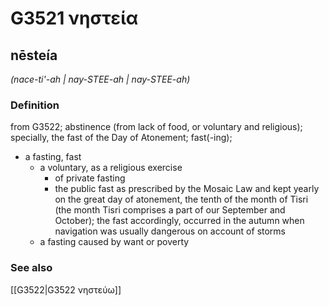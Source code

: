 # G3521 νηστεία

## nēsteía

_(nace-ti'-ah | nay-STEE-ah | nay-STEE-ah)_

### Definition

from G3522; abstinence (from lack of food, or voluntary and religious); specially, the fast of the Day of Atonement; fast(-ing); 

- a fasting, fast
  - a voluntary, as a religious exercise
    - of private fasting
    - the public fast as prescribed by the Mosaic Law and kept yearly on the great day of atonement, the tenth of the month of Tisri (the month Tisri comprises a part of our September and October); the fast accordingly, occurred in the autumn when navigation was usually dangerous on account of storms
  - a fasting caused by want or poverty

### See also

[[G3522|G3522 νηστεύω]]
